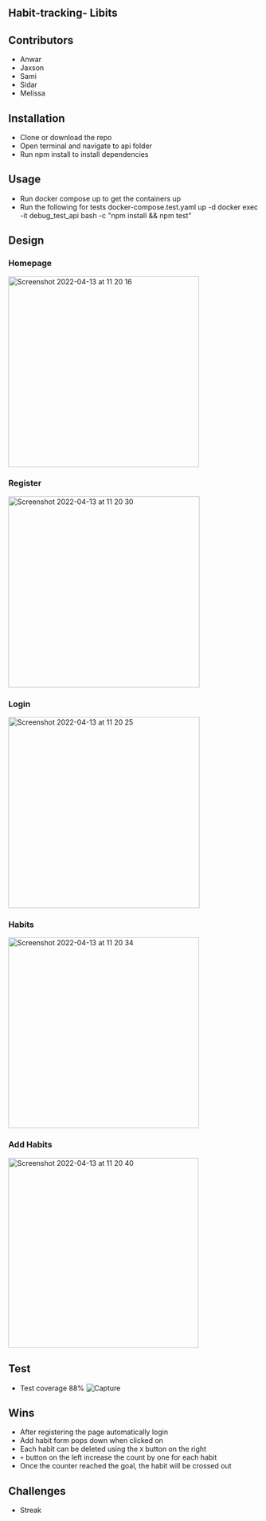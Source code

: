## Habit-tracking- Libits

## Contributors 
- Anwar
- Jaxson
- Sami
- Sidar
- Melissa

## Installation
- Clone or download the repo
- Open terminal and navigate to api folder
- Run npm install to install dependencies

## Usage
- Run docker compose up to get the containers up
- Run the following for tests
docker-compose.test.yaml up -d
docker exec -it debug_test_api bash -c "npm install && npm test"

## Design
### Homepage
<img width="383" alt="Screenshot 2022-04-13 at 11 20 16" src="https://user-images.githubusercontent.com/58670404/163163053-8f8bda46-dd80-486f-aa7b-5b850d85144a.png">

### Register
<img width="384" alt="Screenshot 2022-04-13 at 11 20 30" src="https://user-images.githubusercontent.com/58670404/163163622-7cc36463-53c2-4c14-b545-746c0185199a.png"> 

### Login
<img width="384" alt="Screenshot 2022-04-13 at 11 20 25" src="https://user-images.githubusercontent.com/58670404/163163589-7970052d-c04d-430d-882c-2b8157f27fad.png">
 

### Habits
<img width="383" alt="Screenshot 2022-04-13 at 11 20 34" src="https://user-images.githubusercontent.com/58670404/163164072-c9ff44ac-b607-4c76-9393-de157b69f205.png">

### Add Habits
<img width="382" alt="Screenshot 2022-04-13 at 11 20 40" src="https://user-images.githubusercontent.com/58670404/163164197-10d7945c-b053-40c8-8a85-6f1b11e7f737.png">

## Test
- Test coverage 88%
![Capture](https://user-images.githubusercontent.com/58670404/163196943-3aed2e5d-4359-44ad-8b9f-c7e261f36ea4.PNG)


## Wins
- After registering the page automatically login 
- Add habit form pops down when clicked on 
- Each habit can be deleted using the `X` button on the right 
- `+` button on the left increase the count by one for each habit
- Once the counter reached the goal, the habit will be crossed out 

## Challenges
- Streak 
